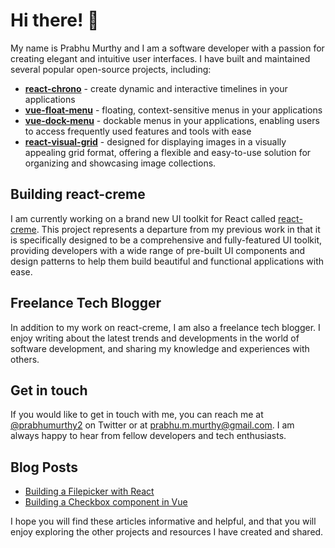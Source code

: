 # Hi there! 👋

My name is Prabhu Murthy and I am a software developer with a passion for creating elegant and intuitive user interfaces. I have built and maintained several popular open-source projects, including:

- **[react-chrono](https://github.com/prabhuignoto/react-chrono)** - create dynamic and interactive timelines in your applications
- **[vue-float-menu](https://github.com/prabhuignoto/vue-float-menu)** - floating, context-sensitive menus in your applications
- **[vue-dock-menu](https://github.com/prabhuignoto/vue-dock-menu)** - dockable menus in your applications, enabling users to access frequently used features and tools with ease
- **[react-visual-grid](https://github.com/prabhuignoto/react-visual-grid)** - designed for displaying images in a visually appealing grid format, offering a flexible and easy-to-use solution for organizing and showcasing image collections.

## Building react-creme

I am currently working on a brand new UI toolkit for React called [react-creme](https://github.com/prabhuignoto/react-creme/). This project represents a departure from my previous work in that it is specifically designed to be a comprehensive and fully-featured UI toolkit, providing developers with a wide range of pre-built UI components and design patterns to help them build beautiful and functional applications with ease.

## Freelance Tech Blogger

In addition to my work on react-creme, I am also a freelance tech blogger. I enjoy writing about the latest trends and developments in the world of software development, and sharing my knowledge and experiences with others.

## Get in touch

If you would like to get in touch with me, you can reach me at [@prabhumurthy2](https://twitter.com/prabhumurthy2) on Twitter or at [prabhu.m.murthy@gmail.com](mailto:prabhu.m.murthy@gmail.com). I am always happy to hear from fellow developers and tech enthusiasts.

## Blog Posts

- [Building a Filepicker with React](https://retool.com/blog/building-a-file-picker-component-in-react/)
- [Building a Checkbox component in Vue](https://retool.com/blog/build-a-checkbox-component-in-vue/)

I hope you will find these articles informative and helpful, and that you will enjoy exploring the other projects and resources I have created and shared.
